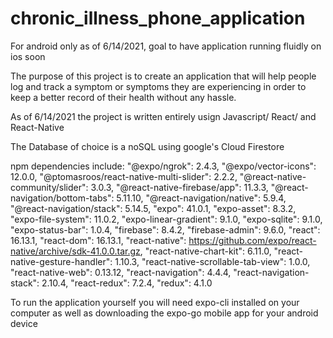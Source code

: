 # chronic_illness_phone_application 

For android only as of 6/14/2021, goal to have application running fluidly on ios soon

The purpose of this project is to create an application that will help people log and track a symptom or symptoms they are experiencing
in order to keep a better record of their health without any hassle.

As of 6/14/2021 the project is written entirely usign Javascript/ React/ and React-Native

The Database of choice is a noSQL using google's Cloud Firestore

npm dependencies include:
    "@expo/ngrok": 2.4.3,
    "@expo/vector-icons": 12.0.0,
    "@ptomasroos/react-native-multi-slider": 2.2.2,
    "@react-native-community/slider": 3.0.3,
    "@react-native-firebase/app": 11.3.3,
    "@react-navigation/bottom-tabs": 5.11.10,
    "@react-navigation/native": 5.9.4,
    "@react-navigation/stack": 5.14.5,
    "expo": 41.0.1,
    "expo-asset": 8.3.2,
    "expo-file-system": 11.0.2,
    "expo-linear-gradient": 9.1.0,
    "expo-sqlite": 9.1.0,
    "expo-status-bar": 1.0.4,
    "firebase": 8.4.2,
    "firebase-admin": 9.6.0,
    "react": 16.13.1,
    "react-dom": 16.13.1,
    "react-native": https://github.com/expo/react-native/archive/sdk-41.0.0.tar.gz,
    "react-native-chart-kit": 6.11.0,
    "react-native-gesture-handler": 1.10.3,
    "react-native-scrollable-tab-view": 1.0.0,
    "react-native-web": 0.13.12,
    "react-navigation": 4.4.4,
    "react-navigation-stack": 2.10.4,
    "react-redux": 7.2.4,
    "redux": 4.1.0
    
To run the application yourself you will need expo-cli installed on your computer as well as downloading the expo-go mobile app for your android device



